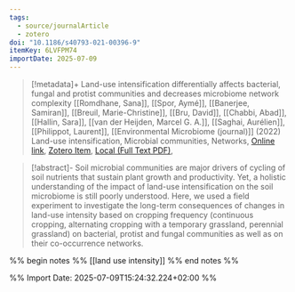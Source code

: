 ```yaml
---
tags:
  - source/journalArticle
  - zotero
doi: "10.1186/s40793-021-00396-9"
itemKey: 6LVFPM74
importDate: 2025-07-09
---
```

>[!metadata]+
> Land-use intensification differentially affects bacterial, fungal and protist communities and decreases microbiome network complexity
> [[Romdhane, Sana]], [[Spor, Aymé]], [[Banerjee, Samiran]], [[Breuil, Marie-Christine]], [[Bru, David]], [[Chabbi, Abad]], [[Hallin, Sara]], [[van der Heijden, Marcel G. A.]], [[Saghai, Aurélien]], [[Philippot, Laurent]], 
> [[Environmental Microbiome (journal)]] (2022)
> Land-use intensification, Microbial communities, Networks, 
> [Online link](https://doi.org/10.1186/s40793-021-00396-9), [Zotero Item](zotero://select/library/items/6LVFPM74), [Local (Full Text PDF)](file://C:/Users/aburg/Documents/references/zotero/storage/9RBMQ5XT/Romdhane2022_Landuseintensification.pdf), 

>[!abstract]-
>Soil microbial communities are major drivers of cycling of soil nutrients that sustain plant growth and productivity. Yet, a holistic understanding of the impact of land-use intensification on the soil microbiome is still poorly understood. Here, we used a field experiment to investigate the long-term consequences of changes in land-use intensity based on cropping frequency (continuous cropping, alternating cropping with a temporary grassland, perennial grassland) on bacterial, protist and fungal communities as well as on their co-occurrence networks.

%% begin notes %%
[[land use intensity]]
%% end notes %%

%% Import Date: 2025-07-09T15:24:32.224+02:00 %%
